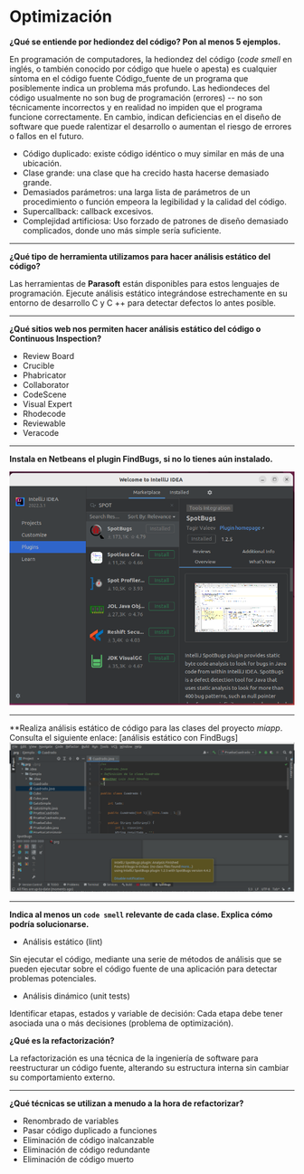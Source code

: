 # Optimización

**¿Qué se entiende por hediondez del código? Pon al menos 5 ejemplos.**

En programación de computadores, la hediondez del código (*code smell* en inglés, o también conocido por código que huele o apesta) es cualquier síntoma en el código fuente Código_fuente de un programa que posiblemente indica un problema más profundo. Las hediondeces del código usualmente no son bug de programación (errores) -- no son técnicamente incorrectos y en realidad no impiden  que el programa funcione correctamente. En cambio, indican deficiencias  en el diseño de software que puede ralentizar el desarrollo o aumentan el riesgo de errores o fallos en el futuro.

- Código duplicado: existe código idéntico o muy similar en más de una ubicación.
- Clase grande: una clase que ha crecido hasta hacerse demasiado grande. 
- Demasiados parámetros: una larga lista de parámetros de un procedimiento o función empeora la legibilidad y la calidad del código.
- Supercallback: callback excesivos.
- Complejidad artificiosa: Uso forzado de patrones de diseño demasiado complicados, donde uno más simple sería suficiente.

------

**¿Qué tipo de herramienta utilizamos para hacer análisis estático del código?**

Las herramientas de **Parasoft** están disponibles para estos lenguajes de programación. Ejecute  análisis estático integrándose estrechamente en su entorno de desarrollo C y C ++ para detectar defectos lo antes posible.

------

**¿Qué sitios web nos permiten hacer análisis estático del código o Continuous Inspection?**

- Review Board
- Crucible
- Phabricator
- Collaborator
- CodeScene
- Visual Expert
- Rhodecode
- Reviewable
- Veracode

------

**Instala en Netbeans el plugin FindBugs, si no lo tienes aún instalado.**

![imagen](https://github.com/estefany89/Primera-clase-de-Daw1.Entorno-de-desarrollo/blob/fe56cc353acd0521dd1265fa9537b7c8e62c6e9e/imagenes/Captura%20desde%202023-01-12%2008-24-34.png)

------

**Realiza análisis estático de código para las clases del proyecto *miapp*. Consulta el siguiente enlace: [análisis estático con FindBugs]
![imagen](https://github.com/estefany89/Primera-clase-de-Daw1.Entorno-de-desarrollo/blob/91ddbd1f7e1c52fa5626598364e9fc2b744c58a0/imagenes/Captura%20desde%202023-01-12%2008-24-17.png)

------

**Indica al menos un `code smell` relevante de cada clase. Explica cómo podría solucionarse.**

- Análisis estático (lint)

Sin ejecutar el código, mediante una serie de métodos de análisis que se pueden ejecutar sobre el código fuente de una aplicación para detectar problemas potenciales.

- Análisis dinámico (unit tests)

Identificar etapas,  estados y variable de decisión: Cada etapa debe tener asociada una o más decisiones (problema de optimización).



**¿Qué es la refactorización?**

La refactorización es una técnica de la ingeniería de software para reestructurar un código fuente, alterando su estructura interna sin cambiar su comportamiento externo.

------

**¿Qué técnicas se utilizan a menudo a la hora de refactorizar?**

- Renombrado de variables
- Pasar código duplicado a funciones
- Eliminación de código inalcanzable
- Eliminación de código redundante
- Eliminación de código muerto
